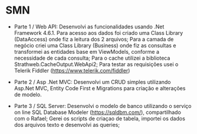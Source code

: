 # SMN
- Parte 1 / Web API: 
Desenvolvi as funcionalidades usando .Net Framework 4.6.1. 
Para acesso aos dados foi criado uma Class Library (DataAccess) onde fiz a leitura dos 2 arquivos;
Para a camada de negócio criei uma Class Library (Business) onde fiz as consultas e transformei as entidades base em ViewModels, conforme a necessidade de cada consulta;
Para o cache utilizei a biblioteca Strathweb.CacheOutput.WebApi2;
Para testar as requisições usei o Telerik Fiddler (https://www.telerik.com/fiddler)

- Parte 2 / Asp .Net MVC: 
Desenvolvi um CRUD simples utilizando Asp.Net MVC, Entity Code First e Migrations para criação e alterações de modelo.

- Parte 3 / SQL Server: 
Desenvolvi o modelo de banco utilizando o serviço on line SQL Database Modeler (https://sqldbm.com/), compartilhado com o Rafael;
Gerei os scripts de criaçao de tabela, importei os dados dos arquivos texto e desenvolvi as queries;
